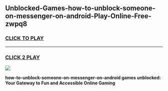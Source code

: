
## Unblocked-Games-how-to-unblock-someone-on-messenger-on-android-Play-Online-Free-zwpq8
<h3>
<a href="https://premium76.site?title=how-to-unblock-someone-on-messenger-on-android&ref=26A">CLICK TO PLAY</a></h3>
<hr>

<h3>
<a href="https://premium76.site?title=how-to-unblock-someone-on-messenger-on-android&ref=26A">CLICK 2 PLAY</a>
  
</h3>

<a href="https://premium76.site?title=how-to-unblock-someone-on-messenger-on-android&ref=26A"><img src="https://clearcache.store/games.png"></a>


**how-to-unblock-someone-on-messenger-on-android games unblocked: Your Gateway to Fun and Accessible Online Gaming**
